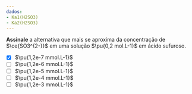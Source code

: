 ```yaml
---
dados:
- Ka1(H2SO3)
- Ka2(H2SO3)
---
```


**Assinale** a alternativa que mais se aproxima da concentração de $\ce{SO3^{2-}}$ em uma solução $\pu{0,2 mol.L-1}$ em ácido sufuroso.

- [x] $\pu{1,2e-7 mmol.L-1}$
- [ ] $\pu{1,2e-6 mmol.L-1}$
- [ ] $\pu{1,2e-5 mmol.L-1}$
- [ ] $\pu{1,2e-4 mmol.L-1}$
- [ ] $\pu{1,2e-3 mmol.L-1}$
